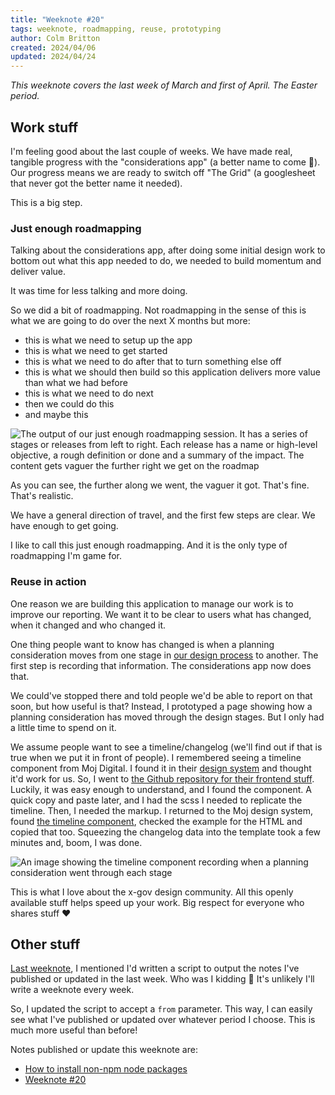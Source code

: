 ```yaml
---
title: "Weeknote #20"
tags: weeknote, roadmapping, reuse, prototyping
author: Colm Britton
created: 2024/04/06
updated: 2024/04/24
---
```


*This weeknote covers the last week of March and first of April. The Easter period.*

## Work stuff

I'm feeling good about the last couple of weeks. We have made real, tangible progress with the "considerations app" (a better name to come 🙏). Our progress means we are ready to switch off "The Grid" (a googlesheet that never got the better name it needed).

This is a big step.

### Just enough roadmapping

Talking about the considerations app, after doing some initial design work to bottom out what this app needed to do, we needed to build momentum and deliver value.

It was time for less talking and more doing.

So we did a bit of roadmapping. Not roadmapping in the sense of this is what we are going to do over the next X months but more:

* this is what we need to setup up the app
* this is what we need to get started
* this is what we need to do after that to turn something else off
* this is what we should then build so this application delivers more value than what we had before
* this is what we need to do next
* then we could do this
* and maybe this

![The output of our just enough roadmapping session. It has a series of stages or releases from left to right. Each release has a name or high-level objective, a rough definition or done and a summary of the impact. The content gets vaguer the further right we get on the roadmap](/static/images/notes/images/work/considerations-app-roadmap.png)

As you can see, the further along we went, the vaguer it got. That's fine. That's realistic.

We have a general direction of travel, and the first few steps are clear. We have enough to get going.

I like to call this just enough roadmapping. And it is the only type of roadmapping I'm game for.

### Reuse in action

One reason we are building this application to manage our work is to improve our reporting. We want it to be clear to users what has changed, when it changed and who changed it.

One thing people want to know has changed is when a planning consideration moves from one stage in [our design process](https://digital-land.github.io/blog-post/our-data-standards-design-process/) to another.
The first step is recording that information. The considerations app now does that.

We could've stopped there and told people we'd be able to report on that soon, but how useful is that? Instead, I prototyped a page showing how a planning consideration has moved through the design stages. But I only had a little time to spend on it.

We assume people want to see a timeline/changelog (we'll find out if that is true when we put it in front of people). I remembered seeing a timeline component from Moj Digital. I found it in their [design system](https://design-patterns.service.justice.gov.uk/) and thought it'd work for us. So, I went to [the Github repository for their frontend stuff](https://github.com/ministryofjustice/moj-frontend). Luckily, it was easy enough to understand, and I found the component.
A quick copy and paste later, and I had the scss I needed to replicate the timeline. Then, I needed the markup. I returned to the Moj design system, found [the timeline component](https://design-patterns.service.justice.gov.uk/components/timeline/), checked the example for the HTML and copied that too.
Squeezing the changelog data into the template took a few minutes and, boom, I was done.

![An image showing the timeline component recording when a planning consideration went through each stage](/static/images/notes/images/work/stage-changelog-timeline.png)

This is what I love about the x-gov design community. All this openly available stuff helps speed up your work. Big respect for everyone who shares stuff ❤️

## Other stuff

[Last weeknote](https://colmjude.com/notes/weeknote/weeknote-19/), I mentioned I'd written a script to output the notes I've published or updated in the last week. Who was I kidding 🤣 It's unlikely I'll write a weeknote every week. 

So, I updated the script to accept a `from` parameter. This way, I can easily see what I've published or updated over whatever period I choose. This is much more useful than before!

Notes published or update this weeknote are:

* [How to install non-npm node packages](/notes/development/npm-installable-package)
* [Weeknote #20](/notes/weeknote/weeknote-20)
